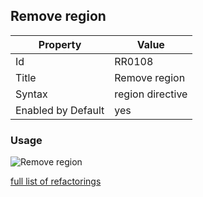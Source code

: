 ## Remove region

Property | Value
--- | ---
Id|RR0108
Title|Remove region
Syntax|region directive
Enabled by Default|yes

### Usage

![Remove region](../../images/refactorings/RemoveRegion.png)

[full list of refactorings](Refactorings.md)